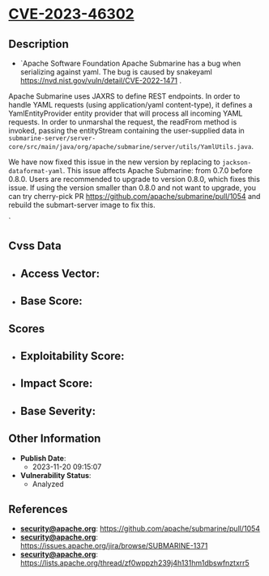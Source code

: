 
# [CVE-2023-46302](https://github.com/apache/submarine/pull/1054)

## Description

- `Apache Software Foundation Apache Submarine has a bug when serializing against yaml. The bug is caused by snakeyaml  https://nvd.nist.gov/vuln/detail/CVE-2022-1471 .

Apache Submarine uses JAXRS to define REST endpoints.  In order to
handle YAML requests (using application/yaml content-type), it defines
a YamlEntityProvider entity provider that will process all incoming
YAML requests.  In order to unmarshal the request, the readFrom method
is invoked, passing the entityStream containing the user-supplied data in `submarine-server/server-core/src/main/java/org/apache/submarine/server/utils/YamlUtils.java`.
 
We have now fixed this issue in the new version by replacing to `jackson-dataformat-yaml`.
This issue affects Apache Submarine: from 0.7.0 before 0.8.0. Users are recommended to upgrade to version 0.8.0, which fixes this issue.
If using the version smaller than 0.8.0  and not want to upgrade, you can try cherry-pick PR  https://github.com/apache/submarine/pull/1054  and rebuild the submart-server image to fix this.

`

## Cvss Data

- **Access Vector**:
  - 
- **Base Score**:
  - 

## Scores

- **Exploitability Score**:
  - 
- **Impact Score**:
  - 
- **Base Severity**:
  - 

## Other Information

- **Publish Date**:
  - 2023-11-20 09:15:07
- **Vulnerability Status**:
  - Analyzed

## References

- **security@apache.org**: https://github.com/apache/submarine/pull/1054
- **security@apache.org**: https://issues.apache.org/jira/browse/SUBMARINE-1371
- **security@apache.org**: https://lists.apache.org/thread/zf0wppzh239j4h131hm1dbswfnztxrr5
